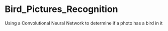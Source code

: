 # Bird_Pictures_Recognition
Using a Convolutional Neural Network to determine if a photo has a bird in it
